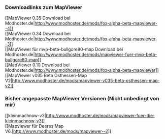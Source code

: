 ### Downloadlinks zum MapViewer  
[[MapViewer 0.35 Download bei Modhoster.de|http://www.modhoster.de/mods/fox-alpha-beta-mapviewer--4]]  
[[MapViewer 0.34 Download bei Modhoster.de|http://www.modhoster.de/mods/fox-alpha-beta-mapviewer--3]]  
[[MapViewer für mvp-beta-bullgore80-map Download bei Modhoster.de|http://www.modhoster.de/mods/mapviewer-fuer-mvp-beta-bullgore80-map]]  
[[MadViewer 0.10 Download bei Modhoster.de|http://www.modhoster.de/mods/fox-alpha-beta-mapviewer]]
[[MapViewer v035 Beta Osthessen-Map V2|http://www.modhoster.de/mods/mapviewer-v035-beta-osthessen-map-v2]]

### Bisher angepasste MapViewer Versionen (Nicht unbedingt von mir)
[[kleinmachnow-v3|http://www.modhoster.de/mods/mapviewer-fuer-die-kleinmachnow-v3]]  
[[Mapviewer für Deeres Map V6.|http://www.modhoster.de/mods/mapviewer--2]]  